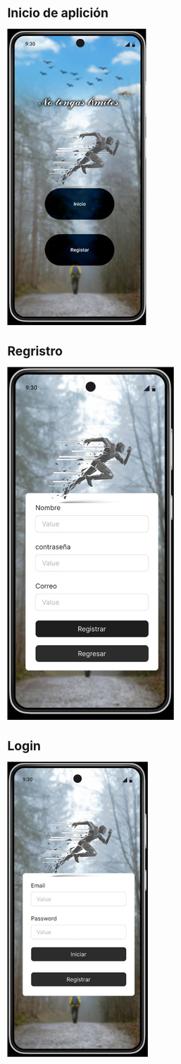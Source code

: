 # Inicio de aplición
![Inicio de la aplicación](imagenes/1.jpeg)
# Regristro
![Regritro](imagenes/Imagene2.jpeg)
# Login
![login](imagenes/login.jpeg)
